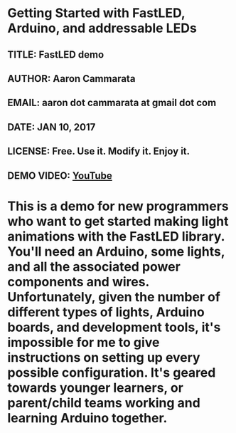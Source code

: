 # Getting Started with FastLED, Arduino, and addressable LEDs
## TITLE: FastLED demo
## AUTHOR: Aaron Cammarata
## EMAIL: aaron dot cammarata at gmail dot com
## DATE: JAN 10, 2017
## LICENSE: Free. Use it. Modify it. Enjoy it.
## DEMO VIDEO: [YouTube](https://www.youtube.com/watch?v=y_TWD734Gig)

This is a demo for new programmers who want to get started making light animations with the FastLED library.
You'll need an Arduino, some lights, and all the associated power components and wires.
Unfortunately, given the number of different types of lights, Arduino boards, and development tools, it's
impossible for me to give instructions on setting up every possible configuration.
It's geared towards younger learners, or parent/child teams working and learning Arduino together.
=======
